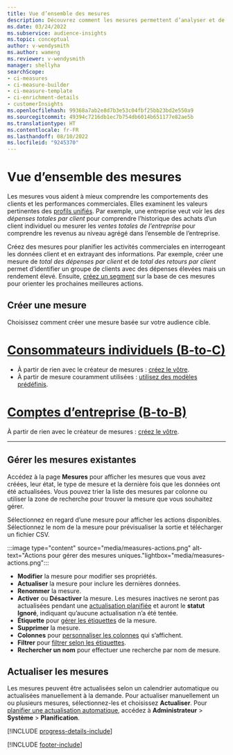 ```yaml
---
title: Vue d’ensemble des mesures
description: Découvrez comment les mesures permettent d’analyser et de révéler les performances de votre entreprise.
ms.date: 03/24/2022
ms.subservice: audience-insights
ms.topic: conceptual
author: v-wendysmith
ms.author: wameng
ms.reviewer: v-wendysmith
manager: shellyha
searchScope:
- ci-measures
- ci-measure-builder
- ci-measure-template
- ci-enrichment-details
- customerInsights
ms.openlocfilehash: 99368a7ab2e8d7b3e53c04fbf25bb23bd2e550a9
ms.sourcegitcommit: 49394c7216db1ec7b754db6014b651177e82ae5b
ms.translationtype: HT
ms.contentlocale: fr-FR
ms.lasthandoff: 08/10/2022
ms.locfileid: "9245370"
---
```

# <a name="measures-overview"></a>Vue d’ensemble des mesures

Les mesures vous aident à mieux comprendre les comportements des clients et les performances commerciales. Elles examinent les valeurs pertinentes des [profils unifiés](data-unification.md). Par exemple, une entreprise veut voir les *des dépenses totales par client* pour comprendre l’historique des achats d’un client individuel ou mesurer les *ventes totales de l’entreprise* pour comprendre les revenus au niveau agrégé dans l’ensemble de l’entreprise.

Créez des mesures pour planifier les activités commerciales en interrogeant les données client et en extrayant des informations. Par exemple, créer une mesure de *total des dépenses par client* et de *total des retours par client* permet d’identifier un groupe de clients avec des dépenses élevées mais un rendement élevé. Ensuite, [créez un segment](segments.md) sur la base de ces mesures pour orienter les prochaines meilleures actions.

## <a name="create-a-measure"></a>Créer une mesure

Choisissez comment créer une mesure basée sur votre audience cible.

# <a name="individual-consumers-b-to-c"></a>[Consommateurs individuels (B-to-C)](#tab/b2c)

- À partir de rien avec le créateur de mesures : [créez le vôtre](measure-builder.md).
- À partir de mesure couramment utilisées : [utilisez des modèles prédéfinis](measure-templates.md).

# <a name="business-accounts-b-to-b"></a>[Comptes d’entreprise (B-to-B)](#tab/b2b)

À partir de rien avec le créateur de mesures : [créez le vôtre](measure-builder.md).

---

## <a name="manage-existing-measures"></a>Gérer les mesures existantes

Accédez à la page **Mesures** pour afficher les mesures que vous avez créées, leur état, le type de mesure et la dernière fois que les données ont été actualisées. Vous pouvez trier la liste des mesures par colonne ou utiliser la zone de recherche pour trouver la mesure que vous souhaitez gérer.

Sélectionnez en regard d’une mesure pour afficher les actions disponibles. Sélectionnez le nom de la mesure pour prévisualiser la sortie et télécharger un fichier CSV.

:::image type="content" source="media/measures-actions.png" alt-text="Actions pour gérer des mesures uniques."lightbox="media/measures-actions.png":::

- **Modifier** la mesure pour modifier ses propriétés.
- **Actualiser** la mesure pour inclure les dernières données.
- **Renommer** la mesure.
- **Activer** ou **Désactiver** la mesure. Les mesures inactives ne seront pas actualisées pendant une [actualisation planifiée](schedule-refresh.md) et auront le **statut** **Ignoré**, indiquant qu’aucune actualisation n’a été tentée.
- **Étiquette** pour [gérer les étiquettes](work-with-tags-columns.md#manage-tags) de la mesure.
- **Supprimer** la mesure.
- **Colonnes** pour [personnaliser les colonnes](work-with-tags-columns.md#customize-columns) qui s’affichent.
- **Filtrer** pour [filtrer selon les étiquettes](work-with-tags-columns.md#filter-on-tags).
- **Rechercher un nom** pour effectuer une recherche par nom de mesure.

## <a name="refresh-measures"></a>Actualiser les mesures

Les mesures peuvent être actualisées selon un calendrier automatique ou actualisées manuellement à la demande. Pour actualiser manuellement un ou plusieurs mesures, sélectionnez-les et choisissez **Actualiser**. Pour [planifier une actualisation automatique](schedule-refresh.md), accédez à **Administrateur** > **Système** > **Planification**.

[!INCLUDE [progress-details-include](includes/progress-details-pane.md)]

[!INCLUDE [footer-include](includes/footer-banner.md)]
